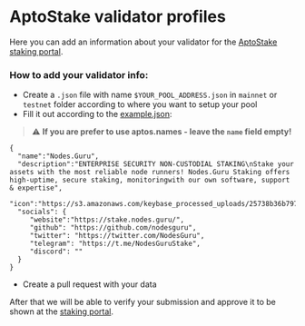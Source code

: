 # AptoStake validator profiles
Here you can add an information about your validator for the [AptoStake staking portal](https://aptostake.guru/).

### How to add your validator info:
 - Create a `.json` file with name `$YOUR_POOL_ADDRESS.json` in `mainnet` or `testnet` folder according to where you want to setup your pool
 - Fill it out according to the [example.json](https://github.com/NodesGuru/aptos-validator-profiles/blob/main/mainnet/example.json):
 > :warning: **If you are prefer to use aptos.names - leave the `name` field empty!**
 ```
 {
   "name":"Nodes.Guru",
   "description":"ENTERPRISE SECURITY NON-CUSTODIAL STAKING\nStake your assets with the most reliable node runners! Nodes.Guru Staking offers high-uptime, secure staking, monitoringwith our own software, support & expertise",
   "icon":"https://s3.amazonaws.com/keybase_processed_uploads/25738b36b7972b94112bc8dc0df13b05_360_360.jpg",
   "socials": {
      "website":"https://stake.nodes.guru/",
      "github": "https://github.com/nodesguru",
      "twitter": "https://twitter.com/NodesGuru",
      "telegram": "https://t.me/NodesGuruStake",
      "discord": ""
   }
}
 ```
 - Create a pull request with your data

After that we will be able to verify your submission and approve it to be shown at the [staking portal](https://aptostake.guru/).
